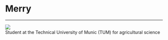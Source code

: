 # Merry
---

<div>
  <img src="https://www.ls.tum.de/typo3/ext/tumtheme/Resources/Public/Icons/Org/tum-logo.png">
  <a href="https://www.tum.de/en"></a>
</div>
Student at the Technical University of Munic (TUM) for agricultural science
